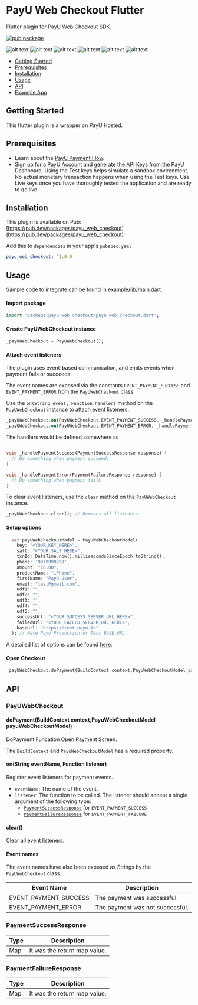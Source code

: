 # PayU Web Checkout Flutter

Flutter plugin for PayU Web Checkout SDK.

[![pub package](https://img.shields.io/pub/v/payu_web_checkout)](https://pub.dev/packages/payu_web_checkout)

![alt text](https://github.com/mayurpitroda96/payu_web_checkout/blob/master/screenshot/1.png?raw=true)
![alt text](https://github.com/mayurpitroda96/payu_web_checkout/blob/master/screenshot/2.png?raw=true)
![alt text](https://github.com/mayurpitroda96/payu_web_checkout/blob/master/screenshot/3.png?raw=true)
![alt text](https://github.com/mayurpitroda96/payu_web_checkout/blob/master/screenshot/4.png?raw=true)
![alt text](https://github.com/mayurpitroda96/payu_web_checkout/blob/master/screenshot/5.png?raw=true)
![alt text](https://github.com/mayurpitroda96/payu_web_checkout/blob/master/screenshot/.png?raw=true)

* [Getting Started](#getting-started)
* [Prerequisites](#prerequisites)
* [Installation](#installation)
* [Usage](#usage)
* [API](#api)
* [Example App](https://github.com/mayurpitroda96/payu_web_checkout/blob/master/example)

## Getting Started

This flutter plugin is a wrapper on PayU Hosted.

## Prerequisites

 - Learn about the <a href="https://developer.payumoney.com/" target="_blank">PayU Payment Flow</a>.
 - Sign up for a <a href="https://onboarding.payu.in/app/account/">PayU Account</a> and generate the <a href="https://developer.payumoney.com/test-mode/" target="_blank">API Keys</a> from the PayU Dashboard. Using the Test keys helps simulate a sandbox environment. No actual monetary transaction happens when using the Test keys. Use Live keys once you have thoroughly tested the application and are ready to go live.
 

## Installation

This plugin is available on Pub: [https://pub.dev/packages/payu_web_checkout](https://pub.dev/packages/payu_web_checkout)

Add this to `dependencies` in your app's `pubspec.yaml`

```yaml
payu_web_checkout: ^1.0.0
```

## Usage

Sample code to integrate can be found in [example/lib/main.dart](example/lib/main.dart).

#### Import package 

```dart
import 'package:payu_web_checkout/payu_web_checkout.dart';
```

#### Create PayUWebCheckout instance

```dart
_payUWebCheckout = PayUWebCheckout();
```

#### Attach event listeners

The plugin uses event-based communication, and emits events when payment fails or succeeds.

The event names are exposed via the constants `EVENT_PAYMENT_SUCCESS` and `EVENT_PAYMENT_ERROR` from the `PayUWebCheckout` class.

Use the `on(String event, Function handler)` method on the `PayUWebCheckout` instance to attach event listeners.

```dart
_payUWebCheckout.on(PayUWebCheckout.EVENT_PAYMENT_SUCCESS, _handlePaymentSuccess);
_payUWebCheckout.on(PayUWebCheckout.EVENT_PAYMENT_ERROR, _handlePaymentError);
```

The handlers would be defined somewhere as

```dart

void _handlePaymentSuccess(PaymentSuccessResponse response) {
  // Do something when payment succeeds
}

void _handlePaymentError(PaymentFailureResponse response) {
  // Do something when payment fails
}
```

To clear event listeners, use the `clear` method on the `PayUWebCheckout` instance.

```dart
_payUWebCheckout.clear(); // Removes all listeners
```

#### Setup options

```dart
  var payuWebCheckoutModel = PayuWebCheckoutModel(
    key: "<YOUR_KEY_HERE>",
    salt: "<YOUR_SALT_HERE>",
    txnId: DateTime.now().millisecondsSinceEpoch.toString(),
    phone: '9979999799',
    amount: "10.00",
    productName: "iPhone",
    firstName: "PayU User",
    email: "test@gmail.com",
    udf1: "",
    udf2: "",
    udf3: "",
    udf4: "",
    udf5: "",
    successUrl: "<YOUR_SUCCESS_SERVER_URL_HERE>",
    failedUrl: "<YOUR_FAILED_SERVER_URL_HERE>",
    baseUrl: "https://test.payu.in"
  ); // Here PayU Production or Test BASE URL
```

A detailed list of options can be found [here](https://developer.payumoney.com/redirect/).

#### Open Checkout

```dart
_payUWebCheckout.doPayment(BuildContext context,PayuWebCheckoutModel payuWebCheckoutModel);
```

## API

### PayUWebCheckout

#### doPayment(BuildContext context,PayuWebCheckoutModel payuWebCheckoutModel)

DoPayment Funcation Open Payment Screen. 

The `BuildContext` and `PayuWebCheckoutModel` has a required property.

#### on(String eventName, Function listener)

Register event listeners for payment events.

- `eventName`: The name of the event.
- `listener`: The function to be called. The listener should accept a single argument of the following type:
  - [`PaymentSuccessResponse`](#paymentsuccessresponse) for `EVENT_PAYMENT_SUCCESS`
  - [`PaymentFailureResponse`](#paymentfailureresponse) for `EVENT_PAYMENT_FAILURE`

#### clear()

Clear all event listeners.


#### Event names

The event names have also been exposed as Strings by the `PayUWebCheckout` class.

| Event Name            | Description                      |
| --------------------- | -------------------------------- |
| EVENT_PAYMENT_SUCCESS | The payment was successful.      |
| EVENT_PAYMENT_ERROR   | The payment was not successful.  |

### PaymentSuccessResponse

| Type   | Description                   |
| ------ | ----------------------------- |
| Map    | It was the return map value.  |

### PaymentFailureResponse

| Type   | Description                     |
| ------ | ------------------------------- |
| Map    | It was the return map value.    |
